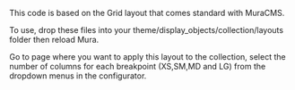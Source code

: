 This code is based on the Grid layout that comes standard with MuraCMS.

To use, drop these files into your theme/display_objects/collection/layouts folder then reload Mura.

Go to page where you want to apply this layout to the collection, select the number of columns for each breakpoint (XS,SM,MD and LG)
from the dropdown menus in the configurator.
